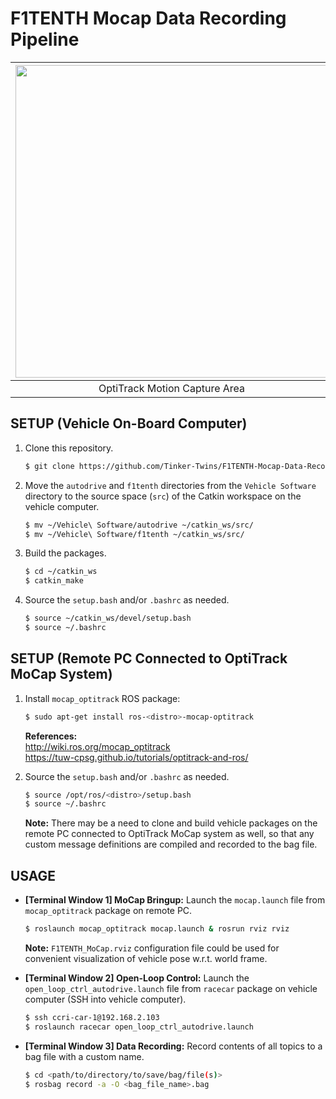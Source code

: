 # F1TENTH Mocap Data Recording Pipeline

| <img src="https://github.com/Tinker-Twins/F1TENTH-Mocap-Data-Recording-Pipeline/blob/main/Media/Motion%20Capture%20Area.png" width="500"> | <img src="https://github.com/Tinker-Twins/F1TENTH-Mocap-Data-Recording-Pipeline/blob/main/Media/Vehicle%20with%20MoCap%20Markers.JPG" width="500"> |
| :----------------------------------: | :----------------------------------------------------------------------------------: |
| OptiTrack Motion Capture Area | F1TENTH Vehicle with MoCap Markers |

## SETUP (Vehicle On-Board Computer)

1. Clone this repository.
    ```bash
    $ git clone https://github.com/Tinker-Twins/F1TENTH-Mocap-Data-Recording-Pipeline.git
    ```
2. Move the `autodrive` and `f1tenth` directories from the `Vehicle Software` directory to the source space (`src`) of the Catkin workspace on the vehicle computer.
    ```bash
    $ mv ~/Vehicle\ Software/autodrive ~/catkin_ws/src/
    $ mv ~/Vehicle\ Software/f1tenth ~/catkin_ws/src/
    ```
3. Build the packages.
    ```bash
    $ cd ~/catkin_ws
    $ catkin_make
    ```
4. Source the `setup.bash` and/or `.bashrc` as needed.
    ```bash
    $ source ~/catkin_ws/devel/setup.bash
    $ source ~/.bashrc
    ```

## SETUP (Remote PC Connected to OptiTrack MoCap System)

1. Install `mocap_optitrack` ROS package:
    ```bash
    $ sudo apt-get install ros-<distro>-mocap-optitrack
    ```
    **References:**  
    http://wiki.ros.org/mocap_optitrack  
    https://tuw-cpsg.github.io/tutorials/optitrack-and-ros/  

2. Source the `setup.bash` and/or `.bashrc` as needed.
    ```bash
    $ source /opt/ros/<distro>/setup.bash
    $ source ~/.bashrc
    ```
    **Note:** There may be a need to clone and build vehicle packages on the remote PC connected to OptiTrack MoCap system as well, so that any custom message definitions are compiled and recorded to the bag file.

## USAGE

- **[Terminal Window 1] MoCap Bringup:** Launch the `mocap.launch` file from `mocap_optitrack` package on remote PC.
  ```bash
  $ roslaunch mocap_optitrack mocap.launch & rosrun rviz rviz
  ```
  **Note:**  `F1TENTH_MoCap.rviz` configuration file could be used for convenient visualization of vehicle pose w.r.t. world frame.

- **[Terminal Window 2] Open-Loop Control:** Launch the `open_loop_ctrl_autodrive.launch` file from `racecar` package on vehicle computer (SSH into vehicle computer).
  ```bash
  $ ssh ccri-car-1@192.168.2.103
  $ roslaunch racecar open_loop_ctrl_autodrive.launch
  ```

- **[Terminal Window 3] Data Recording:** Record contents of all topics to a bag file with a custom name.
  ```bash
  $ cd <path/to/directory/to/save/bag/file(s)>
  $ rosbag record -a -O <bag_file_name>.bag
  ```

